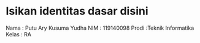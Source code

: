 # Isikan identitas dasar disini
Nama  : Putu Ary Kusuma Yudha
NIM   : 119140098
Prodi :Teknik Informatika
Kelas : RA
